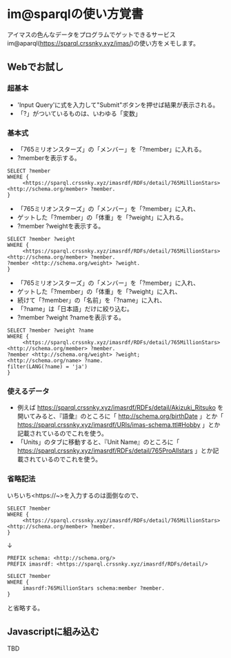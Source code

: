 # im@sparqlの使い方覚書
アイマスの色んなデータをプログラムでゲットできるサービスim@aparql(https://sparql.crssnky.xyz/imas/)の使い方をメモします。

## Webでお試し
### 超基本
* 'Input Query'に式を入力して"Submit"ボタンを押せば結果が表示される。
* 「?」がついているものは、いわゆる「変数」

### 基本式
* 「765ミリオンスターズ」の「メンバー」を「?member」に入れる。
* ?memberを表示する。
```sparql
SELECT ?member
WHERE {
     <https://sparql.crssnky.xyz/imasrdf/RDFs/detail/765MillionStars> <http://schema.org/member> ?member.
}
```
* 「765ミリオンスターズ」の「メンバー」を「?member」に入れ、
* ゲットした「?member」の「体重」を「?weight」に入れる。
* ?member ?weightを表示する。

```
SELECT ?member ?weight
WHERE {
     <https://sparql.crssnky.xyz/imasrdf/RDFs/detail/765MillionStars> <http://schema.org/member> ?member.
?member <http://schema.org/weight> ?weight.
}
```
* 「765ミリオンスターズ」の「メンバー」を「?member」に入れ、
* ゲットした「?member」の「体重」を「?weight」に入れ、
* 続けて「?member」の「名前」を「?name」に入れ、
* 「?name」は「日本語」だけに絞り込む。
* ?member ?weight ?nameを表示する。
```
SELECT ?member ?weight ?name
WHERE {
     <https://sparql.crssnky.xyz/imasrdf/RDFs/detail/765MillionStars> <http://schema.org/member> ?member.
?member <http://schema.org/weight> ?weight;
<http://schema.org/name> ?name.
filter(LANG(?name) = 'ja')
}
```

### 使えるデータ
* 例えば https://sparql.crssnky.xyz/imasrdf/RDFs/detail/Akizuki_Ritsuko を開いてみると、『語彙』のところに「 http://schema.org/birthDate 」とか「 https://sparql.crssnky.xyz/imasrdf/URIs/imas-schema.ttl#Hobby 」とか記載されているのでこれを使う。
* 「Units」のタブに移動すると、『Unit Name』のところに「 https://sparql.crssnky.xyz/imasrdf/RDFs/detail/765ProAllstars 」とか記載されているのでこれを使う。

### 省略記法
いちいち\<https://~\>を入力するのは面倒なので、
```sparql
SELECT ?member
WHERE {
     <https://sparql.crssnky.xyz/imasrdf/RDFs/detail/765MillionStars> <http://schema.org/member> ?member.
}
```
↓
```
PREFIX schema: <http://schema.org/>
PREFIX imasrdf: <https://sparql.crssnky.xyz/imasrdf/RDFs/detail/>

SELECT ?member
WHERE {
     imasrdf:765MillionStars schema:member ?member.
}
```
と省略する。


## Javascriptに組み込む
TBD